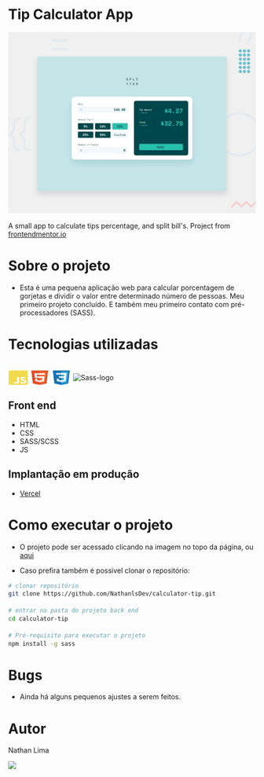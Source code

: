 # Tip Calculator App
<div align="center" max-width="600" max-height="600">
  <a href="https://calculator-tip-roan.vercel.app/" target="_blank">
    <img width="600" src="https://raw.githubusercontent.com/NathanlsDev/calculator-tip/main/assets/design/desktop-preview.jpg">
  </a>
</div>

A small app to calculate tips percentage, and split bill's. Project from <a href="https://www.frontendmentor.io/" target="_blank">frontendmentor.io</a>

# Sobre o projeto
- Esta é uma pequena aplicação web para calcular porcentagem de gorjetas e dividir o valor entre determinado número de pessoas.
Meu primeiro projeto concluído. E também meu primeiro contato com pré-processadores (SASS).

# Tecnologias utilizadas

<div style="display: inline_block"><br>
  <img align="center" alt="Js-logo" title="JavaScript" height="30" width="40" src="https://raw.githubusercontent.com/devicons/devicon/master/icons/javascript/javascript-plain.svg">
  <img align="center" alt="HTML-logo" title="HTML" height="30" width="40" src="https://raw.githubusercontent.com/devicons/devicon/master/icons/html5/html5-original.svg">
  <img align="center" alt="CSS-logo" title="CSS" height="30" width="40" src="https://raw.githubusercontent.com/devicons/devicon/master/icons/css3/css3-original.svg">
  <img align="center" alt="Sass-logo" title="SASS" height="30" width="40" src="https://cdn.jsdelivr.net/gh/devicons/devicon/icons/sass/sass-original.svg"/>
</div>

## Front end
- HTML
- CSS
- SASS/SCSS
- JS
## Implantação em produção
- <a href="https://vercel.com/">Vercel</a>

# Como executar o projeto
- O projeto pode ser acessado clicando na imagem no topo da página, ou <a href="https://calculator-tip-roan.vercel.app/">aqui</a>

- Caso prefira também é possivel clonar o repositório:

```bash
# clonar repositório
git clone https://github.com/NathanlsDev/calculator-tip.git

# entrar na pasta do projeto back end
cd calculator-tip

# Pré-requisito para executar o projeto
npm install -g sass
```
# Bugs
- Ainda há alguns pequenos ajustes a serem feitos.

# Autor

Nathan Lima
<div>
  <a href="https://www.linkedin.com/in/NathanlsDev/" target="_blank" rel="external" title="Linkedin">
    <img src="https://img.shields.io/badge/-LinkedIn-%230077B5?style=for-the-badge&logo=linkedin&logoColor=white" target="_blank">
  </a>
</div>
